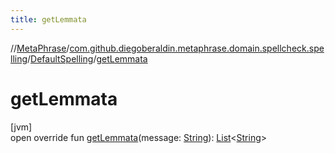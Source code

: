 ```yaml
---
title: getLemmata
---
```

//[MetaPhrase](../../../index.html)/[com.github.diegoberaldin.metaphrase.domain.spellcheck.spelling](../index.html)/[DefaultSpelling](index.html)/[getLemmata](get-lemmata.html)



# getLemmata



[jvm]\
open override fun [getLemmata](get-lemmata.html)(message: [String](https://kotlinlang.org/api/latest/jvm/stdlib/kotlin/-string/index.html)): [List](https://kotlinlang.org/api/latest/jvm/stdlib/kotlin.collections/-list/index.html)&lt;[String](https://kotlinlang.org/api/latest/jvm/stdlib/kotlin/-string/index.html)&gt;




